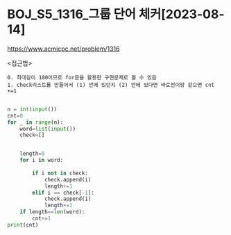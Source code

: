 # BOJ_S5_1316_그룹 단어 체커[2023-08-14]
https://www.acmicpc.net/problem/1316

<접근법>
``` 
0. 최대길이 100이므로 for문을 활용한 구현문제로 볼 수 있음
1. check리스트를 만들어서 (1) 안에 있던지 (2) 안에 있다면 바로전이랑 같으면 cnt +=1
```



```python

n = int(input())
cnt=0
for _ in range(n):
    word=list(input())
    check=[]


    length=0
    for i in word:
        
        if i not in check:
            check.append(i)
            length+=1
        elif i == check[-1]:
            check.append(i)
            length+=1
    if length==len(word):
        cnt+=1
print(cnt)
```